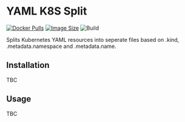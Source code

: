 # YAML K8S Split
[![Docker Pulls](https://img.shields.io/docker/pulls/illallangi/yamlk8ssplit.svg)](https://hub.docker.com/r/illallangi/yamlk8ssplit)
[![Image Size](https://images.microbadger.com/badges/image/illallangi/yamlk8ssplit.svg)](https://microbadger.com/images/illallangi/yamlk8ssplit)
![Build](https://github.com/illallangi/YAMLK8SSplit/workflows/Build/badge.svg)

Splits Kubernetes YAML resources into seperate files based on .kind, .metadata.namespace and .metadata.name.

## Installation

TBC

## Usage

TBC
